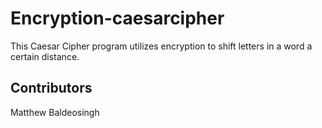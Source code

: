 # Encryption-caesarcipher

This Caesar Cipher program utilizes encryption to shift letters in a word a certain distance.

## Contributors

Matthew Baldeosingh
